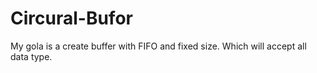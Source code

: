 # Circural-Bufor
My gola is a create buffer with FIFO and fixed size. Which will accept all data type.

